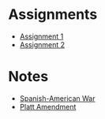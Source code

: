 # Assignments

- [Assignment 1](assignments/assignment-1.md)
- [Assignment 2](assignments/assignment-2.md)

# Notes

- [Spanish-American War](notes/spanish-american-war)
- [Platt Amendment](notes/platlt-amendment.md)
